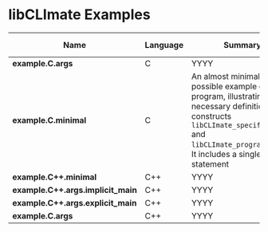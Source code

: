 # **libCLImate** Examples

| Name                                | Language  | Summary                                                           | Directory                                                                                     | Source File(s)                  |
| ----------------------------------- | --------- | --------------------------------------------------------------------------------------------- | ------------------------------- | ----------------------------------------------------------------- |
| **example.C.args**                  | C         | YYYY | [examples/C/example.C.args](./examples/C/example.C.args) | main.c |
| **example.C.minimal**               | C         | An almost minimal possible example of a C program, illustrating the necessary definition of the constructs `libCLImate_specifications` and `libCLImate_program_main`. It includes a single log statement  | [examples/C/example.C.minimal](./examples/C/example.C.minimal) | main.c |
| **example.C++.minimal**             | C++       | YYYY | [examples/C++/example.C++.minimal](./examples/C++/example.C++.minimal) | main.cpp |
| **example.C++.args.implicit_main**  | C++       | YYYY | [examples/C++/example.C++.args.implicit_main](./examples/C++/example.C++.args.implicit_main)  | main.cpp |
| **example.C++.args.explicit_main**  | C++       | YYYY | [examples/C++/example.C++.args.explicit_main](./examples/C++/example.C++.args.explicit_main)  | main.cpp |
| **example.C.args**                  | C++       | YYYY | [examples/C/example.C.args](./examples/C/example.C.args) | main.cpp |


<!-- ########################### end of file ########################### -->

